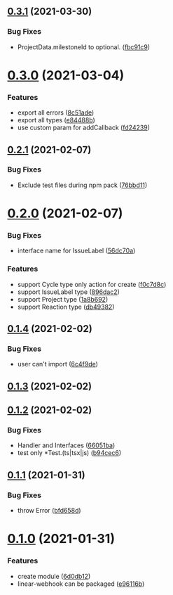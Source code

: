## [0.3.1](https://github.com/korosuke613/linear-webhook/compare/v0.3.0...v0.3.1) (2021-03-30)


### Bug Fixes

* ProjectData.milestoneId to optional. ([fbc91c9](https://github.com/korosuke613/linear-webhook/commit/fbc91c9837a818de273a5cbeddcf2cfc5f959734))



# [0.3.0](https://github.com/korosuke613/linear-webhook/compare/v0.2.1...v0.3.0) (2021-03-04)


### Features

* export all errors ([8c51ade](https://github.com/korosuke613/linear-webhook/commit/8c51ade94baf11d5e309b6b92cba2192f4c4376e))
* export all types ([e84488b](https://github.com/korosuke613/linear-webhook/commit/e84488bd1c815f55f044a97bc410741ca74d376e))
* use custom param for addCallback ([fd24239](https://github.com/korosuke613/linear-webhook/commit/fd24239291384c4f1ebf939442bf2aa11449a703))



## [0.2.1](https://github.com/korosuke613/linear-webhook/compare/v0.2.0...v0.2.1) (2021-02-07)


### Bug Fixes

* Exclude test files during npm pack ([76bbd11](https://github.com/korosuke613/linear-webhook/commit/76bbd11d3839640f800974725f76801afa19f9e8))



# [0.2.0](https://github.com/korosuke613/linear-webhook/compare/v0.1.4...v0.2.0) (2021-02-07)


### Bug Fixes

* interface name for IssueLabel ([56dc70a](https://github.com/korosuke613/linear-webhook/commit/56dc70a894a862f9b8128da3b59e6fb5af22c9df))


### Features

* support Cycle type only action for create ([f0c7d8c](https://github.com/korosuke613/linear-webhook/commit/f0c7d8c80c9b5e3ac5ac639132889dc79dd9c8b5))
* support IssueLabel type ([896dac2](https://github.com/korosuke613/linear-webhook/commit/896dac22dadf4c26ec40feea00835fe059887a60))
* support Project type ([1a8b692](https://github.com/korosuke613/linear-webhook/commit/1a8b6920c8c5663c8b9dc88d008ccbb8a3af856f))
* support Reaction type ([db49382](https://github.com/korosuke613/linear-webhook/commit/db4938283564f1533a647dba4e86f7d6a0be8de6))



## [0.1.4](https://github.com/korosuke613/linear-webhook/compare/v0.1.3...v0.1.4) (2021-02-02)


### Bug Fixes

* user can't import ([6c4f9de](https://github.com/korosuke613/linear-webhook/commit/6c4f9dedf6e45295a9727b950352c88ded389c9e))



## [0.1.3](https://github.com/korosuke613/linear-webhook/compare/v0.1.2...v0.1.3) (2021-02-02)



## [0.1.2](https://github.com/korosuke613/linear-webhook/compare/v0.1.1...v0.1.2) (2021-02-02)


### Bug Fixes

* Handler and Interfaces ([66051ba](https://github.com/korosuke613/linear-webhook/commit/66051ba45946ed09d7979a428d3df46aaa212cfb))
* test only *Test.(ts|tsx|js) ([b94cec6](https://github.com/korosuke613/linear-webhook/commit/b94cec610c5f69242a3257c9ad555a4b9a27b844))



## [0.1.1](https://github.com/korosuke613/linear-webhook/compare/v0.1.0...v0.1.1) (2021-01-31)


### Bug Fixes

* throw Error ([bfd658d](https://github.com/korosuke613/linear-webhook/commit/bfd658de843aa00b1303861ce400893659cd87ab))



# [0.1.0](https://github.com/korosuke613/linear-webhook/compare/v0.0.1...v0.1.0) (2021-01-31)


### Features

* create module ([6d0db12](https://github.com/korosuke613/linear-webhook/commit/6d0db12561c8a68126d5cbdbe1fd300471150351))
* linear-webhook can be packaged ([e96116b](https://github.com/korosuke613/linear-webhook/commit/e96116b0500acd7b0e2e00d027393c409e663760))

